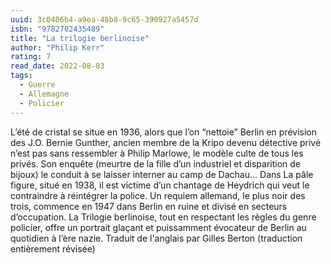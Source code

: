```yaml
---
uuid: 3c0406b4-a9ea-48b8-9c65-390927a5457d
isbn: "9782702435489"
title: "La trilogie berlinoise"
author: "Philip Kerr"
rating: 7
read_date: 2022-08-03
tags:
  - Guerre
  - Allemagne
  - Policier
---
```


L’été de cristal se situe en 1936, alors que l’on “nettoie” Berlin en prévision des J.O. Bernie Gunther, ancien membre de la Kripo devenu détective privé n’est pas sans ressembler à Philip Marlowe, le modèle culte de tous les privés. Son enquête (meurtre de la fille d’un industriel et disparition de bijoux) le conduit à se laisser interner au camp de Dachau… Dans La pâle figure, situé en 1938, il est victime d’un chantage de Heydrich qui veut le contraindre à réintégrer la police. Un requiem allemand, le plus noir des trois, commence en 1947 dans Berlin en ruine et divisé en secteurs d’occupation. La Trilogie berlinoise, tout en respectant les règles du genre policier, offre un portrait glaçant et puissamment évocateur de Berlin au quotidien à l’ère nazie. Traduit de l'anglais par Gilles Berton (traduction entièrement révisée)

